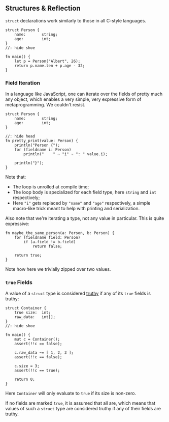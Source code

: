 
## Structures & Reflection

`struct` declarations work similarly to those in all C-style languages.

```
struct Person {
    name:       string;
    age:        int;
}
//: hide shoe

fn main() {
    let p = Person("Albert", 26);
    return p.name.len + p.age - 32;
}
```

### Field Iteration

In a language like JavaScript, one can iterate over the fields of pretty much any object, which enables a very simple, very expressive form of metaprogramming. We couldn't resist.

```
struct Person {
    name:       string;
    age:        int;
}

//: hide head
fn pretty_print(value: Person) {
    println("Person {");
    for (fieldname i: Person)
        println("    " ~ "i" ~ ": " value.i);

    println("}");
}
```

Note that:
- The loop is unrolled at compile time;
- The loop body is specialized for each field type, here `string` and `int` respectively;
- Here `"i"` gets replaced by `"name"` and `"age"` respectively, a simple macro-like trick meant to help with printing and serialization.

Also note that we're iterating a type, not any value in particular. This is quite expressive:

```
fn maybe_the_same_person(a: Person, b: Person) {
    for (fieldname field: Person)
        if (a.field != b.field)
            return false;

    return true;
}
```

Note how here we trivially zipped over two values.

### `true` Fields

A value of a `struct` type is considered [truthy](short-circuit.md#truthy-and-falsy-values) if any of its `true` fields is truthy:

```
struct Container {
    true size:  int;
    raw_data:   int[];
}
//: hide shoe

fn main() {
    mut c = Container();
    assert(!!c == false);

    c.raw_data ~= [ 1, 2, 3 ];
    assert(!!c == false);

    c.size = 3;
    assert(!!c == true);

    return 0;
}
```

Here `Container` will only evaluate to `true` if its size is non-zero.

If no fields are marked `true`, it is assumed that all are, which means that values of such a `struct` type are considered truthy if any of their fields are truthy.
